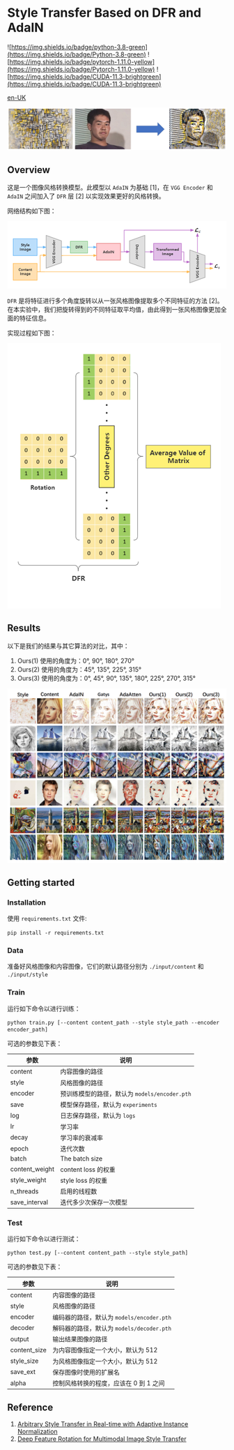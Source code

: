 # Style Transfer Based on DFR and AdaIN

![https://img.shields.io/badge/python-3.8-green](https://img.shields.io/badge/Python-3.8-green)
![https://img.shields.io/badge/pytorch-1.11.0-yellow](https://img.shields.io/badge/Pytorch-1.11.0-yellow)
![https://img.shields.io/badge/CUDA-11.3-brightgreen](https://img.shields.io/badge/CUDA-11.3-brightgreen)

[en-UK](../readme.md)

![../sources/cover.png](../sources/cover.png)

## Overview

这是一个图像风格转换模型。此模型以 `AdaIN` 为基础 [1]，在 `VGG Encoder` 和 `AdaIN` 之间加入了 `DFR` 层 [2] 以实现效果更好的风格转换。

网络结构如下图：

![../sources/ourNet.png](../sources/ourNet.png)

`DFR` 是将特征进行多个角度旋转以从一张风格图像提取多个不同特征的方法 [2]。在本实验中，我们把旋转得到的不同特征取平均值，由此得到一张风格图像更加全面的特征信息。

实现过程如下图：

![../sources/DFR.png](../sources/DFR.png)

## Results

以下是我们的结果与其它算法的对比，其中：
1. Ours(1) 使用的角度为：0°, 90°, 180°, 270°
2. Ours(2) 使用的角度为：45°, 135°, 225°, 315°
3. Ours(3) 使用的角度为：0°, 45°, 90°, 135°, 180°, 225°, 270°, 315°

![../sources/compare.png](../sources/compare.png)

## Getting started

### Installation

使用 `requirements.txt` 文件:

`pip install -r requirements.txt`

### Data

准备好风格图像和内容图像，它们的默认路径分别为 `./input/content` 和 `./input/style`

### Train

运行如下命令以进行训练：

```commandline
python train.py [--content content_path --style style_path --encoder encoder_path]
```

可选的参数见下表：

| 参数             | 说明                                |
|----------------|-----------------------------------|
| content        | 内容图像的路径                           |
| style          | 风格图像的路径                           |
| encoder        | 预训练模型的路径，默认为 `models/encoder.pth` |
| save           | 模型保存路径，默认为 `experiments`          |
| log            | 日志保存路径，默认为 `logs`                 |
| lr             | 学习率                               |
| decay          | 学习率的衰减率                           |
| epoch          | 迭代次数                              |
| batch          | The batch size                    |
| content_weight | content loss 的权重                  |
| style_weight   | style loss 的权重                    |
| n_threads      | 启用的线程数                            |
| save_interval  | 迭代多少次保存一次模型                       |


### Test

运行如下命令以进行测试：

```commandline
python test.py [--content content_path --style style_path]
```

可选的参数见下表：

| 参数           | 说明                              |
|--------------|---------------------------------|
| content      | 内容图像的路径                         |
| style        | 风格图像的路径                         |
| encoder      | 编码器的路径，默认为 `models/encoder.pth` |
| decoder      | 解码器的路径，默认为 `models/decoder.pth` |
| output       | 输出结果图像的路径                       |
| content_size | 为内容图像指定一个大小，默认为 512             |
| style_size   | 为风格图像指定一个大小，默认为 512             |
| save_ext     | 保存图像时使用的扩展名                     |
| alpha        | 控制风格转换的程度，应该在 0 到 1 之间          |

## Reference

1. [Arbitrary Style Transfer in Real-time with Adaptive Instance Normalization](https://arxiv.org/pdf/1703.06868.pdf)
2. [Deep Feature Rotation for Multimodal Image Style Transfer](https://arxiv.org/pdf/2202.04426.pdf)